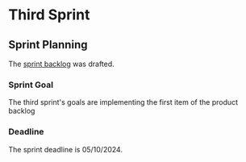 # Third Sprint

## Sprint Planning

The [sprint backlog](third_sprint_backlog.md) was drafted.

### Sprint Goal

The third sprint's goals are implementing the first item of the product backlog

### Deadline

The sprint deadline is 05/10/2024.